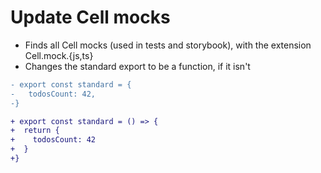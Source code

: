 # Update Cell mocks
- Finds all Cell mocks (used in tests and storybook), with the extension Cell.mock.{js,ts}
- Changes the standard export to be a function, if it isn't

```diff
- export const standard = {
-   todosCount: 42,
-}

+ export const standard = () => {
+  return {
+    todosCount: 42
+  }
+}

```
